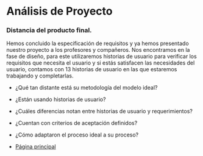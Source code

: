 # Análisis de Proyecto

### Distancia del producto final.

Hemos concluido la especificación de requisitos y ya hemos presentado nuestro proyecto a los profesores y compañeros.
Nos encontramos en la fase de diseño, para este utilizaremos historias de usuario para verificar los requisitos que necesita el usuario y si estás satisfacen las necesidades del usuario, contamos con 13 historias de usuario en las que estaremos trabajando y completarlas.

- ¿Qué tan distante está su metodología del modelo ideal?
- ¿Están usando historias de usuario?
- ¿Cuáles diferencias notan entre historias de usuario y requerimientos?
- ¿Cuentan con criterios de aceptación definidos?
- ¿Cómo adaptaron el proceso ideal a su proceso?


- [Página principal](https://github.com/Equipo-13FIS/Ingenieria-en-linea/blob/main/README.md)
